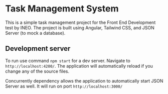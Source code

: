 # Task Management System

This is a simple task management project for the Front End Development test by INEO. The project is built using Angular, Tailwind CSS, and JSON Server (to mock a database).

## Development server

To run use command `npm start` for a dev server. Navigate to `http://localhost:4200/`. The application will automatically reload if you change any of the source files.

Concurrently dependency allows the application to automatically start JSON Server as well. It will run on port `http://localhost:3000/`
